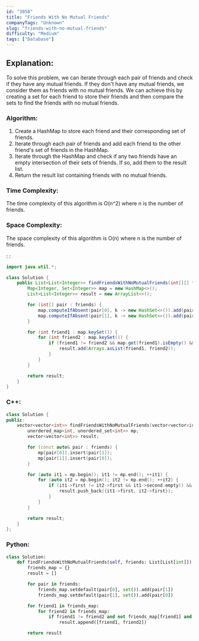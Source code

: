 ```yaml
---
id: "3058"
title: "Friends With No Mutual Friends"
companyTags: "Unknown"
slug: "friends-with-no-mutual-friends"
difficulty: "Medium"
tags: ["Database"]
---
```


## Explanation:
To solve this problem, we can iterate through each pair of friends and check if they have any mutual friends. If they don't have any mutual friends, we consider them as friends with no mutual friends. We can achieve this by creating a set for each friend to store their friends and then compare the sets to find the friends with no mutual friends. 

### Algorithm:
1. Create a HashMap to store each friend and their corresponding set of friends.
2. Iterate through each pair of friends and add each friend to the other friend's set of friends in the HashMap.
3. Iterate through the HashMap and check if any two friends have an empty intersection of their sets of friends. If so, add them to the result list.
4. Return the result list containing friends with no mutual friends.

### Time Complexity:
The time complexity of this algorithm is O(n^2) where n is the number of friends.

### Space Complexity:
The space complexity of this algorithm is O(n) where n is the number of friends.

:
:
```java
import java.util.*;

class Solution {
    public List<List<Integer>> findFriendsWithNoMutualFriends(int[][] friends) {
        Map<Integer, Set<Integer>> map = new HashMap<>();
        List<List<Integer>> result = new ArrayList<>();

        for (int[] pair : friends) {
            map.computeIfAbsent(pair[0], k -> new HashSet<>()).add(pair[1]);
            map.computeIfAbsent(pair[1], k -> new HashSet<>()).add(pair[0]);
        }

        for (int friend1 : map.keySet()) {
            for (int friend2 : map.keySet()) {
                if (friend1 != friend2 && map.get(friend1).isEmpty() && map.get(friend2).isEmpty()) {
                    result.add(Arrays.asList(friend1, friend2));
                }
            }
        }

        return result;
    }
}
```

### C++:
```cpp
class Solution {
public:
    vector<vector<int>> findFriendsWithNoMutualFriends(vector<vector<int>>& friends) {
        unordered_map<int, unordered_set<int>> mp;
        vector<vector<int>> result;

        for (const auto& pair : friends) {
            mp[pair[0]].insert(pair[1]);
            mp[pair[1]].insert(pair[0]);
        }

        for (auto it1 = mp.begin(); it1 != mp.end(); ++it1) {
            for (auto it2 = mp.begin(); it2 != mp.end(); ++it2) {
                if (it1->first != it2->first && it1->second.empty() && it2->second.empty()) {
                    result.push_back({it1->first, it2->first});
                }
            }
        }

        return result;
    }
};
```

### Python:
```python
class Solution:
    def findFriendsWithNoMutualFriends(self, friends: List[List[int]]) -> List[List[int]]:
        friends_map = {}
        result = []

        for pair in friends:
            friends_map.setdefault(pair[0], set()).add(pair[1])
            friends_map.setdefault(pair[1], set()).add(pair[0])

        for friend1 in friends_map:
            for friend2 in friends_map:
                if friend1 != friend2 and not friends_map[friend1] and not friends_map[friend2]:
                    result.append([friend1, friend2])

        return result
```